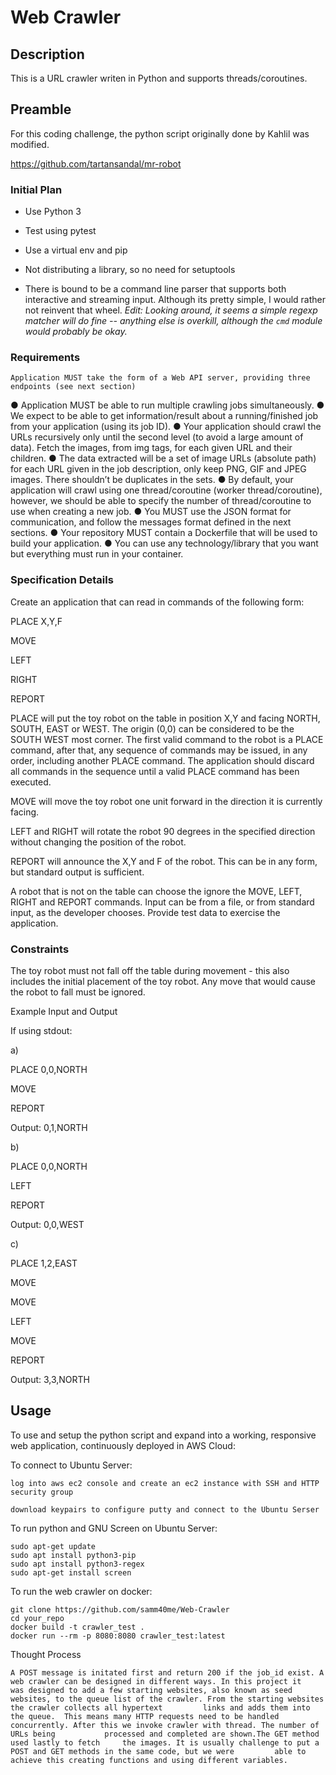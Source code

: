 # Web Crawler

## Description

This is a URL crawler writen in Python and supports threads/coroutines.

## Preamble

For this coding challenge, the python script originally done by Kahlil was modified. 

https://github.com/tartansandal/mr-robot

### Initial Plan

* Use Python 3

* Test using pytest

* Use a virtual env and pip

* Not distributing a library, so no need for setuptools

* There is bound to be a command line parser that supports both interactive
  and streaming input. Although its pretty simple, I would rather not reinvent
  that wheel. _Edit: Looking around, it seems a simple regexp matcher will do fine --
  anything else is overkill, although the `cmd` module would probably be okay._

### Requirements
    Application MUST take the form of a Web API server, providing three endpoints (see next section)
●   Application MUST be able to run multiple crawling jobs simultaneously.
● We expect to be able to get information/result about a running/finished job from your application (using its job ID).
● Your application should crawl the URLs recursively only until the second level (to avoid a large amount of data). Fetch the images, from img tags, for each given URL and their children.
● The data extracted will be a set of image URLs (absolute path) for each URL given in the job description, only keep PNG, GIF and JPEG images. There shouldn’t be duplicates in the sets.
● By default, your application will crawl using one thread/coroutine (worker thread/coroutine), however, we should be able to specify the number of thread/coroutine to use when creating a new job.
● You MUST use the JSON format for communication, and follow the messages format defined in the next sections.
● Your repository MUST contain a Dockerfile that will be used to build your application.
● You can use any technology/library that you want but everything must run in your container.

### Specification Details

Create an application that can read in commands of the following form:

PLACE X,Y,F

MOVE

LEFT

RIGHT

REPORT

PLACE will put the toy robot on the table in position X,Y and facing NORTH, SOUTH, EAST or WEST.
The origin (0,0) can be considered to be the SOUTH WEST most corner.
The first valid command to the robot is a PLACE command, after that, any sequence of commands may be issued, in any order, including another PLACE command.
The application should discard all commands in the sequence until a valid PLACE command has been executed.

MOVE will move the toy robot one unit forward in the direction it is currently facing.

LEFT and RIGHT will rotate the robot 90 degrees in the specified direction without changing the position of the robot.

REPORT will announce the X,Y and F of the robot. This can be in any form, but standard output is sufficient.

A robot that is not on the table can choose the ignore the MOVE, LEFT, RIGHT and REPORT commands.
Input can be from a file, or from standard input, as the developer chooses.
Provide test data to exercise the application.

### Constraints

The toy robot must not fall off the table during movement - this also includes the initial placement of the toy robot.
Any move that would cause the robot to fall must be ignored.

Example Input and Output

If using stdout:

a)

PLACE 0,0,NORTH

MOVE

REPORT

Output: 0,1,NORTH

 

b)

PLACE 0,0,NORTH

LEFT

REPORT

Output: 0,0,WEST

 

c)

PLACE 1,2,EAST

MOVE

MOVE

LEFT

MOVE

REPORT

Output: 3,3,NORTH


## Usage

To use and setup the python script and expand into a working, responsive web application, continuously deployed in AWS Cloud:

To connect to Ubuntu Server:

    log into aws ec2 console and create an ec2 instance with SSH and HTTP security group
    
    download keypairs to configure putty and connect to the Ubuntu Serser

To run python and GNU Screen on Ubuntu Server:

    sudo apt-get update
    sudo apt install python3-pip
    sudo apt install python3-regex
    sudo apt-get install screen

To run the web crawler on docker:

    git clone https://github.com/samm40me/Web-Crawler
    cd your_repo
    docker build -t crawler_test .
    docker run --rm -p 8080:8080 crawler_test:latest

Thought Process 

    A POST message is initated first and return 200 if the job_id exist. A web crawler can be designed in different ways. In this project it
    was designed to add a few starting websites, also known as seed websites, to the queue list of the crawler. From the starting websites the crawler collects all hypertext         links and adds them into the queue.  This means many HTTP requests need to be handled concurrently. After this we invoke crawler with thread. The number of URLs being           processed and completed are shown.The GET method used lastly to fetch     the images. It is usually challenge to put a POST and GET methods in the same code, but we were         able to achieve this creating functions and using different variables. 

